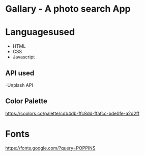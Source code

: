 # Gallary - A photo search App

# Languagesused 

- HTML
- CSS
- Javascript

  
## API used 
-Unplash API 

## Color Palette
https://coolors.co/palette/cdb4db-ffc8dd-ffafcc-bde0fe-a2d2ff
# Fonts

https://fonts.google.com/?query=POPPINS